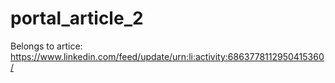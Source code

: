 # portal_article_2
Belongs to artice:
https://www.linkedin.com/feed/update/urn:li:activity:6863778112950415360/
